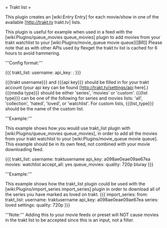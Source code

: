 = Trakt list =

This plugin creates an [wiki:Entry Entry] for each movie/show in one of the available [http://trakt.tv trakt.tv] lists.

This plugin is useful for example when used in a feed with the [wiki:Plugins/queue_movies queue_movies] plugin to add movies from your trakt watchlist to your [wiki:Plugins/movie_queue movie queue][[BR]]
Please note that as with other APIs used by flexget the trakt.tv list is cached for 6 hours to avoid hammering.

'''Config format:'''

{{{
trakt_list:
  username: <trakt username>
  api_key: <api key>
  <media type>: <list type>
}}}

{{{trakt username}}} and {{{api key}}} should be filled in for your trakt account (your api key can be found [http://trakt.tv/settings/api here].) {{{media type}}} should be either 'series', 'movies' or 'custom'. {{{list type}}} can be one of the following for series and movies lists: 'all', 'collection', 'hated', 'loved', or 'watchlist'. For custom lists, {{{list_type}}} should be the name of the custom list.

'''Example:'''

This example shows how you would use trakt_list plugin with [wiki:Plugins/queue_movies queue_movies], in order to add all the movies from your trakt watchlist to your [wiki:Plugins/movie_queue movie queue]. This example should be in its own feed, not combined with your movie downloading feed.

{{{
trakt_list:
  username: traktusername
  api_key: a098ae0eae09ae67ea
  movies: watchlist
accept_all: yes
queue_movies:
  quality: 720p bluray
}}}

'''Example:'''

This example shows how the trakt_list plugin could be used with the [wiki:Plugins/import_series import_series] plugin in order to download all of the series you have marked as loved on trakt.
{{{
import_series:
  from:
    trakt_list:
      username: traktusername
      api_key: a098ae0eae09ae67ea
      series: loved
  settings:
    quality: 720p
}}}

'''Note:''' Adding this to your movie feeds or preset will NOT cause movies in the trakt list to be accepted since this is an input, not a filter.